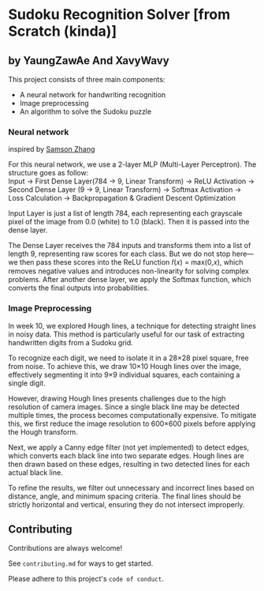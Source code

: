 # Sudoku Recognition Solver [from Scratch (kinda)]
## by YaungZawAe And XavyWavy

This project consists of three main components:

- A neural network for handwriting recognition
- Image preprocessing
- An algorithm to solve the Sudoku puzzle

### Neural network
inspired by [Samson Zhang](https://youtu.be/w8yWXqWQYmU?si=O_Xk4FOacG5kkrck)

For this neural network, we use a 2-layer MLP (Multi-Layer Perceptron). 
The structure goes as follow: \
    Input → First Dense Layer(784 → 9, Linear Transform) → ReLU Activation ->
    Second Dense Layer (9 → 9, Linear Transform) → Softmax Activation → Loss Calculation
    -> Backpropagation & Gradient Descent Optimization

Input Layer is just a list of length 784, each representing each grayscale pixel of the image from 0.0 (white) to 1.0 (black). Then it is passed into the dense layer.

The Dense Layer receives the 784 inputs and transforms them into a list of length 9, representing raw scores for each class. But we do not stop here—we then pass these scores into the ReLU function 𝑓(𝑥) = max(0,𝑥), which removes negative values and introduces non-linearity for solving complex problems. After another dense layer, we apply the Softmax function, which converts the final outputs into probabilities.






### Image Preprocessing
In week 10, we explored Hough lines, a technique for detecting straight lines in noisy data. This method is particularly useful for our task of extracting handwritten digits from a Sudoku grid.

To recognize each digit, we need to isolate it in a 28×28 pixel square, free from noise. To achieve this, we draw 10×10 Hough lines over the image, effectively segmenting it into 9×9 individual squares, each containing a single digit.

However, drawing Hough lines presents challenges due to the high resolution of camera images. Since a single black line may be detected multiple times, the process becomes computationally expensive. To mitigate this, we first reduce the image resolution to 600×600 pixels before applying the Hough transform.

Next, we apply a Canny edge filter (not yet implemented) to detect edges, which converts each black line into two separate edges. Hough lines are then drawn based on these edges, resulting in two detected lines for each actual black line.

To refine the results, we filter out unnecessary and incorrect lines based on distance, angle, and minimum spacing criteria. The final lines should be strictly horizontal and vertical, ensuring they do not intersect improperly.

## Contributing

Contributions are always welcome!

See `contributing.md` for ways to get started.

Please adhere to this project's `code of conduct`.

